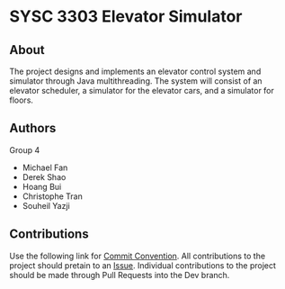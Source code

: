 # SYSC 3303 Elevator Simulator

## About
The project designs and implements an elevator control system and simulator through Java multithreading. The system will consist of an elevator scheduler, a simulator for the elevator cars, and a simulator for floors. 

## Authors
Group 4
- Michael Fan
- Derek Shao
- Hoang Bui
- Christophe Tran
- Souheil Yazji

## Contributions
Use the following link for [Commit Convention](https://www.conventionalcommits.org/en/v1.0.0/). All contributions to the project should pretain to an [Issue](https://github.com/mpfan/SYSC-3303-Elevator-Simulator/issues). Individual contributions to the project should be made through Pull Requests into the Dev branch.
